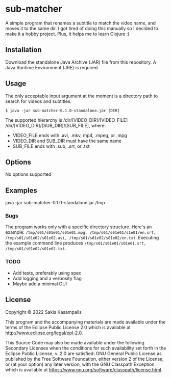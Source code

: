 # sub-matcher

A simple program that renames a subtitle to match the video name, and moves it to the same dir. I got tired
of doing this manually so I decided to make it a hobby project. Plus, it helps me to learn Clojure :)

## Installation

Download the standalone Java Archive (JAR) file from this repository. A Java Runtime Environment (JRE) is
required.

## Usage

The only acceptable input argument at the moment is a directory path to search for videos and subtitles.

    $ java -jar sub-matcher-0.1.0-standalone.jar [DIR]

The supported hierarchy is /dir/[VIDEO_DIR]/[VIDEO_FILE] /dir/[VIDEO_DIR]/[SUB_DIR]/[SUB_FILE], where:
* VIDEO_FILE ends with .avi, .mkv, mp4, .mpeg, or .mpg
* VIDEO_DIR and SUB_DIR must have the same name
* SUB_FILE ends with .sub, .srt, or .txt

## Options

No options supported

## Examples

java -jar sub-matcher-0.1.0-standalone.jar /tmp

### Bugs

The program works only with a specific directory structure. Here's an example:
`/tmp/s01/s01e01/s01e01.mpg, /tmp/s01/s01e01/s1e01/en.srt, /tmp/s01/s01e02/s01e02.avi, /tmp/s01/s01e02/s01e02/en.txt`. Executing the example command line produces `/tmp/s01/s01e01/s01e01.srt, /tmp/s01/s01e02/s01e02.txt`.

### TODO

* Add tests, preferably using spec
* Add logging and a verbosity flag
* Maybe add a minimal GUI

## License

Copyright © 2022 Sakis Kasampalis

This program and the accompanying materials are made available under the
terms of the Eclipse Public License 2.0 which is available at
http://www.eclipse.org/legal/epl-2.0.

This Source Code may also be made available under the following Secondary
Licenses when the conditions for such availability set forth in the Eclipse
Public License, v. 2.0 are satisfied: GNU General Public License as published by
the Free Software Foundation, either version 2 of the License, or (at your
option) any later version, with the GNU Classpath Exception which is available
at https://www.gnu.org/software/classpath/license.html.
